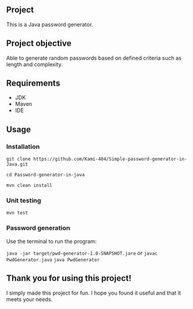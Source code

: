 ## Project

This is a Java password generator. 

## Project objective 

Able to generate random passwords based on defined criteria such as length and complexity. 

## Requirements

- JDK
- Maven
- IDE

## Usage

### Installation
``` git clone https://github.com/Kami-404/Simple-password-generator-in-Java.git ```

``` cd Password-generator-in-java ```

``` mvn clean install ```

### Unit testing

``` mvn test ```

### Password generation

Use the terminal to run the program: 

``` java -jar target/pwd-generator-1.0-SNAPSHOT.jare ```
or
``` javac PwdGenerator.java ```
``` java PwdGenerator ```

## Thank you for using this project!

I simply made this project for fun. I hope you found it useful and that it meets your needs.
